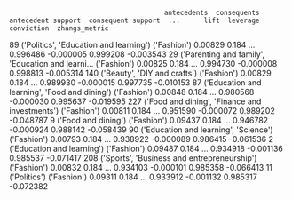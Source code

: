                                            antecedents  consequents  antecedent support  consequent support  ...      lift  leverage  conviction  zhangs_metric
89              ('Politics', 'Education and learning')  ('Fashion')             0.00829               0.184  ...  0.996486 -0.000005    0.999208      -0.003543
29   ('Parenting and family', 'Education and learni...  ('Fashion')             0.00825               0.184  ...  0.994730 -0.000008    0.998813      -0.005314
140                       ('Beauty', 'DIY and crafts')  ('Fashion')             0.00829               0.184  ...  0.989930 -0.000015    0.997735      -0.010153
87       ('Education and learning', 'Food and dining')  ('Fashion')             0.00848               0.184  ...  0.980568 -0.000030    0.995637      -0.019595
227     ('Food and dining', 'Finance and investments')  ('Fashion')             0.00811               0.184  ...  0.951590 -0.000072    0.989202      -0.048787
9                                  ('Food and dining')  ('Fashion')             0.09437               0.184  ...  0.946782 -0.000924    0.988142      -0.058439
90               ('Education and learning', 'Science')  ('Fashion')             0.00793               0.184  ...  0.938922 -0.000089    0.986415      -0.061536
2                           ('Education and learning')  ('Fashion')             0.09487               0.184  ...  0.934918 -0.001136    0.985537      -0.071417
208        ('Sports', 'Business and entrepreneurship')  ('Fashion')             0.00832               0.184  ...  0.934103 -0.000101    0.985358      -0.066413
11                                        ('Politics')  ('Fashion')             0.09311               0.184  ...  0.933912 -0.001132    0.985317      -0.072382